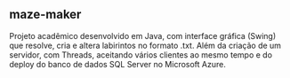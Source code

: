 ## maze-maker

Projeto acadêmico desenvolvido em Java, com interface gráfica (Swing) que resolve, cria e altera labirintos no formato .txt. Além da criação de um servidor, com Threads, aceitando vários clientes ao mesmo tempo e do deploy do banco de dados SQL Server no Microsoft Azure.
